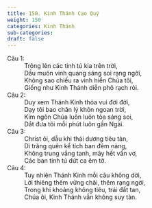```yaml
---
title: 150. Kinh Thánh Cao Quý
weight: 150
categories: Kinh Thánh
sub-categories: 
draft: false
---
```

<dl><dt>Câu 1:</dt><dd data-verse="1">Trông lên các tinh tú kia trên trời, <br/>Dầu muôn vinh quang sáng soi rạng ngời, <br/>Không sao chiếu ra vinh hiển Chúa tôi, <br/>Giống như Kinh Thánh diễn phô rạch ròi. </dd><dt>Câu 2:</dt><dd data-verse="2">Duy xem Thánh Kinh thỏa vui đời đời, <br/>Dạy tôi bao chân lý khôn ngoan trời, <br/>Kim ngôn Chúa luôn luôn tỏa sáng soi, <br/>Dắt đưa tôi mỗi phút luôn gần Ngài. </dd><dt>Câu 3:</dt><dd data-verse="3">Christ ôi, dẫu khi thái dương tiêu tàn, <br/>Dì trăng quên kể tích ban đêm nàng, <br/>Không trung vắng tanh, mây hết vẩn vơ, <br/>Các ban tinh tú dứt ca êm tờ. </dd><dt>Câu 4:</dt><dd data-verse="4">Tuy nhiên Thánh Kinh mỗi câu không dời, <br/>Lời thiêng thêm vững chãi, thêm rạng ngời, <br/>Trong khi khoảng không tiêu, trái đất tan, <br/>Chúa ôi, Kinh Thánh vẫn không suy tàn. </dd></dl>